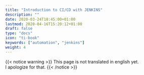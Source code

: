 ```yaml
---
title: "Introduction to CI/CD with JENKINS"
description: ""
date: 2020-03-24T10:45:00+01:00
lastmod: 2020-04-16T15:20:12+01:00
draft: false
type: "docs"
icon: "ti-book"
keywords: ["automation", "jenkins"]
weight: 4
---
```



{{< notice warning >}}
This page is not translated in english yet.
<br/>
I apologize for that.
{{< /notice >}}